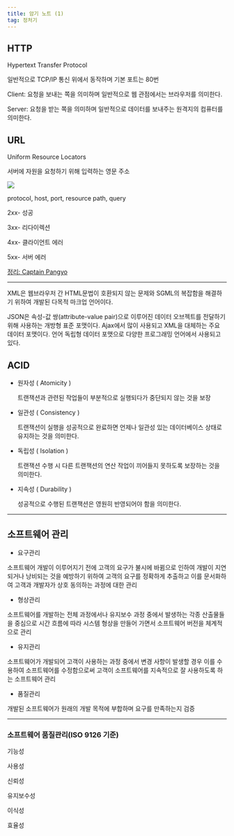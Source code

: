 ```yaml
---
title: 암기 노트 (1)
tag: 정처기
---
```




## HTTP

Hypertext Transfer Protocol

일반적으로 TCP/IP 통신 위에서 동작하며 기본 포트는 80번

Client: 요청을 보내는 쪽을 의미하며 일반적으로 웹 관점에서는 브라우저를 의미한다. 

Server: 요청을 받는 쪽을 의미하며 일반적으로 데이터를 보내주는 원격지의 컴퓨터를 의미한다.



## URL

Uniform Resource Locators

서버에 자원을 요청하기 위해 입력하는 영문 주소

![](https://joshua1988.github.io/images/posts/web/http/url-structure.png)

protocol, host, port, resource path, query

2xx- 성공

3xx- 리다이렉션

4xx- 클라이언트 에러

5xx- 서버 에러

[정리: Captain Pangyo](https://joshua1988.github.io/web-development/http-part1/)

---

XML은 웹브라우저 간 HTML문법이 호환되지 않는 문제와 SGML의 복잡함을 해결하기 위하여 개발된 다목적 마크업 언어이다.

JSON은 속성-값 쌍(attribute-value pair)으로 이루어진 데이터 오브젝트를 전달하기 위해 사용하는 개방형 표준 포맷이다. Ajax에서 많이 사용되고 XML을 대체하는 주요 데이터 포맷이다. 언어 독립형 데이터 포맷으로 다양한 프로그래밍 언어에서 사용되고 있다.

## ACID

- 원자성 ( Atomicity )	

  트랜잭션과 관련된 작업들이 부분적으로 실행되다가 중단되지 않는 것을 보장

- 일관성 ( Consistency )

  트랜잭션이 실행을 성공적으로 완료하면 언제나 일관성 있는 데이터베이스 상태로 유지하는 것을 의미한다.

- 독립성 ( Isolation )

  트랜잭션 수행 시 다른 트랜잭션의 연산 작업이 끼어들지 못하도록 보장하는 것을 의미한다.

- 지속성 ( Durability )

  성공적으로 수행된 트랜잭션은 영원히 반영되어야 함을 의미한다.

---

## 소프트웨어 관리

- 요구관리

 소프트웨어 개발이 이루어지기 전에 고객의 요구가 불시에 바뀜으로 인하여 개발이 지연되거나 낭비되는 것을 예방하기 위하여 고객의 요구를 정확하게 추출하고 이를 문서화하여 고객과 개발자가 상호 동의하는 과정에 대한 관리

- 형상관리

 소프트웨어를 개발하는 전체 과정에서나 유지보수 과정 중에서 발생하는 각종 산출물들을 중심으로 시간 흐름에 따라 시스템 형상을 만들어 가면서 소프트웨어 버전을 체계적으로 관리

- 유지관리

소프트웨어가 개발되어 고객이 사용하는 과정 중에서 변경 사항이 발생할 경우 이를 수용하여 소프트웨어를 수정함으로써 고객이 소프트웨어를 지속적으로 잘 사용하도록 하는 소프트웨어 관리

- 품질관리

개발된 소프트웨어가 원래의 개발 목적에 부합하며 요구를 만족하는지 검증

---

### 소프트웨어 품질관리(ISO 9126 기준)

기능성

사용성

신뢰성

유지보수성

이식성

효율성

